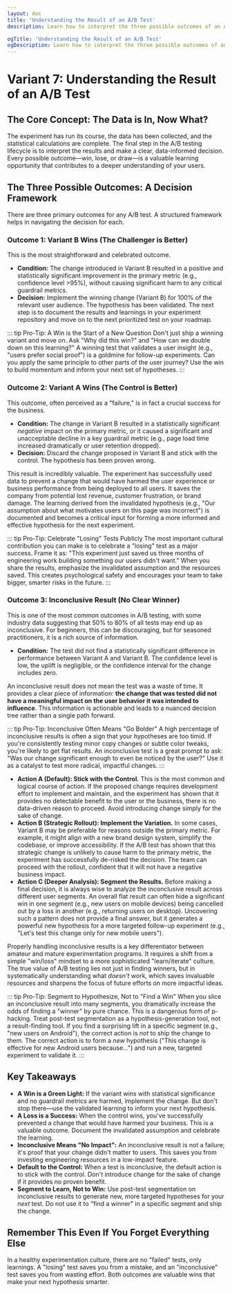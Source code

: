 ```yaml
---
layout: doc
title: 'Understanding the Result of an A/B Test'
description: Learn how to interpret the three possible outcomes of an A/B test—win, lose, or inconclusive. This module provides a decision framework for each scenario, emphasizing how to derive value and learning from every result.

ogTitle: 'Understanding the Result of an A/B Test'
ogDescription: Learn how to interpret the three possible outcomes of an A/B test—win, lose, or inconclusive. This module provides a decision framework for each scenario, emphasizing how to derive value and learning from every result.
---
```

# Variant 7: Understanding the Result of an A/B Test

## The Core Concept: The Data is In, Now What?

The experiment has run its course, the data has been collected, and the statistical calculations are complete. The final step in the A/B testing lifecycle is to interpret the results and make a clear, data-informed decision. Every possible outcome—win, lose, or draw—is a valuable learning opportunity that contributes to a deeper understanding of your users.

## The Three Possible Outcomes: A Decision Framework

There are three primary outcomes for any A/B test. A structured framework helps in navigating the decision for each.

### Outcome 1: Variant B Wins (The Challenger is Better)

This is the most straightforward and celebrated outcome.

* **Condition:** The change introduced in Variant B resulted in a positive and statistically significant improvement in the primary metric (e.g., confidence level >95%), without causing significant harm to any critical guardrail metrics.
* **Decision:** Implement the winning change (Variant B) for 100% of the relevant user audience. The hypothesis has been validated. The next step is to document the results and learnings in your experiment repository and move on to the next prioritized test on your roadmap.

::: tip Pro-Tip: A Win is the Start of a New Question
Don't just ship a winning variant and move on. Ask "Why did this win?" and "How can we double down on this learning?" A winning test that validates a user insight (e.g., "users prefer social proof") is a goldmine for follow-up experiments. Can you apply the same principle to other parts of the user journey? Use the win to build momentum and inform your next set of hypotheses.
:::

### Outcome 2: Variant A Wins (The Control is Better)

This outcome, often perceived as a "failure," is in fact a crucial success for the business.

* **Condition:** The change in Variant B resulted in a statistically significant *negative* impact on the primary metric, or it caused a significant and unacceptable decline in a key guardrail metric (e.g., page load time increased dramatically or user retention dropped).
* **Decision:** Discard the change proposed in Variant B and stick with the control. The hypothesis has been proven wrong.

This result is incredibly valuable. The experiment has successfully used data to prevent a change that would have harmed the user experience or business performance from being deployed to all users. It saves the company from potential lost revenue, customer frustration, or brand damage. The learning derived from the invalidated hypothesis (e.g., "Our assumption about what motivates users on this page was incorrect") is documented and becomes a critical input for forming a more informed and effective hypothesis for the next experiment.

::: tip Pro-Tip: Celebrate "Losing" Tests Publicly
The most important cultural contribution you can make is to celebrate a "losing" test as a major success. Frame it as: "This experiment just saved us three months of engineering work building something our users didn't want." When you share the results, emphasize the invalidated assumption and the resources saved. This creates psychological safety and encourages your team to take bigger, smarter risks in the future.
:::

### Outcome 3: Inconclusive Result (No Clear Winner)

This is one of the most common outcomes in A/B testing, with some industry data suggesting that 50% to 80% of all tests may end up as inconclusive. For beginners, this can be discouraging, but for seasoned practitioners, it is a rich source of information.

* **Condition:** The test did not find a statistically significant difference in performance between Variant A and Variant B. The confidence level is low, the uplift is negligible, or the confidence interval for the change includes zero.

An inconclusive result does not mean the test was a waste of time. It provides a clear piece of information: **the change that was tested did not have a meaningful impact on the user behavior it was intended to influence**. This information is actionable and leads to a nuanced decision tree rather than a single path forward.

::: tip Pro-Tip: Inconclusive Often Means "Go Bolder"
A high percentage of inconclusive results is often a sign that your hypotheses are too timid. If you're consistently testing minor copy changes or subtle color tweaks, you're likely to get flat results. An inconclusive test is a great prompt to ask: "Was our change significant enough to even be noticed by the user?" Use it as a catalyst to test more radical, impactful changes.
:::

* **Action A (Default): Stick with the Control.** This is the most common and logical course of action. If the proposed change requires development effort to implement and maintain, and the experiment has shown that it provides no detectable benefit to the user or the business, there is no data-driven reason to proceed. Avoid introducing change simply for the sake of change.
* **Action B (Strategic Rollout): Implement the Variation.** In some cases, Variant B may be preferable for reasons outside the primary metric. For example, it might align with a new brand design system, simplify the codebase, or improve accessibility. If the A/B test has shown that this strategic change is unlikely to cause harm to the primary metric, the experiment has successfully de-risked the decision. The team can proceed with the rollout, confident that it will not have a negative business impact.
* **Action C (Deeper Analysis): Segment the Results.** Before making a final decision, it is always wise to analyze the inconclusive result across different user segments. An overall flat result can often hide a significant win in one segment (e.g., new users on mobile devices) being cancelled out by a loss in another (e.g., returning users on desktop). Uncovering such a pattern does not provide a final answer, but it generates a powerful new hypothesis for a more targeted follow-up experiment (e.g., "Let's test this change only for new mobile users").

Properly handling inconclusive results is a key differentiator between amateur and mature experimentation programs. It requires a shift from a simple "win/loss" mindset to a more sophisticated "learn/iterate" culture. The true value of A/B testing lies not just in finding winners, but in systematically understanding what *doesn't* work, which saves invaluable resources and sharpens the focus of future efforts on more impactful ideas.

::: tip Pro-Tip: Segment to Hypothesize, Not to "Find a Win"
When you slice an inconclusive result into many segments, you dramatically increase the odds of finding a "winner" by pure chance. This is a dangerous form of p-hacking. Treat post-test segmentation as a hypothesis-generation tool, not a result-finding tool. If you find a surprising lift in a specific segment (e.g., "new users on Android"), the correct action is *not* to ship the change to them. The correct action is to form a *new* hypothesis ("This change is effective for new Android users because...") and run a new, targeted experiment to validate it.
:::

## Key Takeaways

* **A Win is a Green Light:** If the variant wins with statistical significance and no guardrail metrics are harmed, implement the change. But don't stop there—use the validated learning to inform your next hypothesis.
* **A Loss is a Success:** When the control wins, you've successfully prevented a change that would have harmed your business. This is a valuable outcome. Document the invalidated assumption and celebrate the learning.
* **Inconclusive Means "No Impact":** An inconclusive result is not a failure; it's proof that your change didn't matter to users. This saves you from investing engineering resources in a low-impact feature.
* **Default to the Control:** When a test is inconclusive, the default action is to stick with the control. Don't introduce change for the sake of change if it provides no proven benefit.
* **Segment to Learn, Not to Win:** Use post-test segmentation on inconclusive results to generate new, more targeted hypotheses for your *next* test. Do not use it to "find a winner" in a specific segment and ship the change.

## Remember This Even If You Forget Everything Else

In a healthy experimentation culture, there are no "failed" tests, only learnings. A "losing" test saves you from a mistake, and an "inconclusive" test saves you from wasting effort. Both outcomes are valuable wins that make your next hypothesis smarter.
